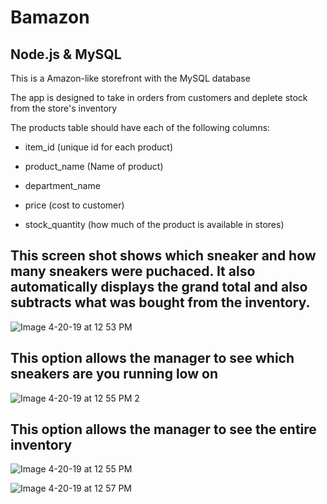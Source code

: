 # Bamazon

## Node.js & MySQL

This is a Amazon-like storefront with the MySQL database

The app is designed to take in orders from customers and deplete stock from the store's inventory

The products table should have each of the following columns:

- item_id (unique id for each product)

- product_name (Name of product)

- department_name

- price (cost to customer)

- stock_quantity (how much of the product is available in stores)

## This screen shot shows which sneaker and how many sneakers were puchaced. It also automatically displays the grand total and also subtracts what was bought from the inventory.

![Image 4-20-19 at 12 53 PM](https://user-images.githubusercontent.com/46546551/66017819-5b5e7100-e4aa-11e9-9a4d-3909d10f84a4.jpg)

## This option allows the manager to see which sneakers are you running low on

![Image 4-20-19 at 12 55 PM 2](https://user-images.githubusercontent.com/46546551/66018006-43d3b800-e4ab-11e9-959a-5265c6b483e2.jpg)

## This option allows the manager to see the entire inventory

![Image 4-20-19 at 12 55 PM](https://user-images.githubusercontent.com/46546551/66018105-b04eb700-e4ab-11e9-979a-672523260259.jpg)



![Image 4-20-19 at 12 57 PM](https://user-images.githubusercontent.com/46546551/66018212-27844b00-e4ac-11e9-8f07-1fb58b5162ac.jpg)
